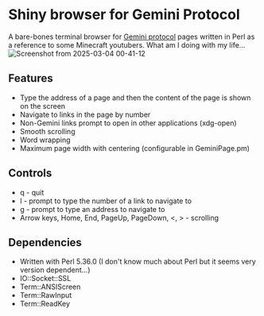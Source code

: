 # Shiny browser for Gemini Protocol
A bare-bones terminal browser for [Gemini protocol](https://geminiprotocol.net/) pages written in Perl as a reference to some Minecraft youtubers. What am I doing with my life...
![Screenshot from 2025-03-04 00-41-12](https://github.com/user-attachments/assets/61a9d064-6daa-45d7-a647-dc84f06f086c)

## Features
* Type the address of a page and then the content of the page is shown on the screen
* Navigate to links in the page by number
* Non-Gemini links prompt to open in other applications (xdg-open)
* Smooth scrolling
* Word wrapping
* Maximum page width with centering (configurable in GeminiPage.pm)

## Controls
* q - quit
* l - prompt to type the number of a link to navigate to
* g - prompt to type an address to navigate to
* Arrow keys, Home, End, PageUp, PageDown, <, > - scrolling

## Dependencies
* Written with Perl 5.36.0 (I don't know much about Perl but it seems very version dependent...)
* IO::Socket::SSL
* Term::ANSIScreen
* Term::RawInput
* Term::ReadKey
